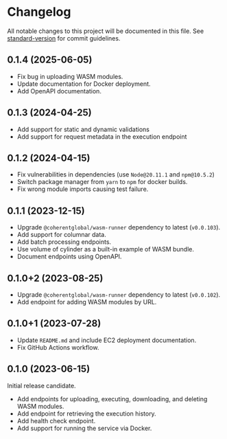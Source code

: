 # Changelog

All notable changes to this project will be documented in this file. See
[standard-version](https://github.com/conventional-changelog/standard-version)
for commit guidelines.

## 0.1.4 (2025-06-05)

- Fix bug in uploading WASM modules.
- Update documentation for Docker deployment.
- Add OpenAPI documentation.

## 0.1.3 (2024-04-25)

- Add support for static and dynamic validations
- Add support for request metadata in the execution endpoint

## 0.1.2 (2024-04-15)

- Fix vulnerabilities in dependencies (use `Node@20.11.1` and `npm@10.5.2`)
- Switch package manager from `yarn` to `npm` for docker builds.
- Fix wrong module imports causing test failure.

## 0.1.1 (2023-12-15)

- Upgrade `@coherentglobal/wasm-runner` dependency to latest (`v0.0.103`).
- Add support for columnar data.
- Add batch processing endpoints.
- Use volume of cylinder as a built-in example of WASM bundle.
- Document endpoints using OpenAPI.

## 0.1.0+2 (2023-08-25)

- Upgrade `@coherentglobal/wasm-runner` dependency to latest (`v0.0.102`).
- Add endpoint for adding WASM modules by URL.

## 0.1.0+1 (2023-07-28)

- Update `README.md` and include EC2 deployment documentation.
- Fix GitHub Actions workflow.

## 0.1.0 (2023-06-15)

Initial release candidate.

- Add endpoints for uploading, executing, downloading, and deleting WASM modules.
- Add endpoint for retrieving the execution history.
- Add health check endpoint.
- Add support for running the service via Docker.

